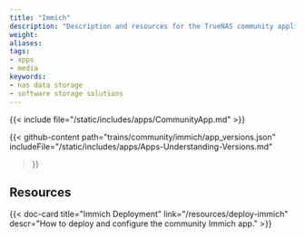 ```yaml
---
title: "Immich"
description: "Description and resources for the TrueNAS community application called Immich."
weight: 
aliases:
tags:
- apps
- media
keywords:
- nas data storage
- software storage solutions
---
```


{{< include file="/static/includes/apps/CommunityApp.md" >}}

{{< github-content 
    path="trains/community/immich/app_versions.json"
	includeFile="/static/includes/apps/Apps-Understanding-Versions.md"
>}}

## Resources

<div class="docs-sections">

{{< doc-card title="Immich Deployment" link="/resources/deploy-immich"
descr="How to deploy and configure the community Immich app." >}}

</div>